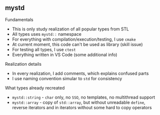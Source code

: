 ## mystd

Fundamentals
- This is only study realization of all popular types from STL
- All types uses `mystd::` namespace
- For everything with compilation/execution/testing, I use `cmake`
- At current moment, this code can't be used as library (skill issue)
- For testing all types, I use `ctest`
- Everything written in VS Code (some additional info)

Realization details
- In every realization, I add comments, which explains confused parts
- I use naming convention simular to `std` for consistency

What types already recreated
- `mystd::string` - `char` only, no `SSO`, no templates, no multithread support
- `mystd::array` - copy of `std::array`, but without unreadable `define`, reverse iterators and
in iterators without some hard to copy operators
